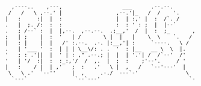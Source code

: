 <pre>
                                                                                                       
                                                                                                       
  ,----..    ,---,                   ___      .--.--.                                                  
 /   /   \ ,--.' |                 ,--.'|_   /  /    '.                                                
|   :     :|  |  :                 |  | :,' |  :  /`. /             __  ,-.                    __  ,-. 
.   |  ;. /:  :  :                 :  : ' : ;  |  |--`            ,' ,'/ /|    .---.         ,' ,'/ /| 
.   ; /--` :  |  |,--.  ,--.--.  .;__,'  /  |  :  ;_       ,---.  '  | |' |  /.  ./|  ,---.  '  | |' | 
;   | ;    |  :  '   | /       \ |  |   |    \  \    `.   /     \ |  |   ,'.-' . ' | /     \ |  |   ,' 
|   : |    |  |   /' :.--.  .-. |:__,'| :     `----.   \ /    /  |'  :  / /___/ \: |/    /  |'  :  /   
.   | '___ '  :  | | | \__\/: . .  '  : |__   __ \  \  |.    ' / ||  | '  .   \  ' .    ' / ||  | '    
'   ; : .'||  |  ' | : ," .--.; |  |  | '.'| /  /`--'  /'   ;   /|;  : |   \   \   '   ;   /|;  : |    
'   | '/  :|  :  :_:,'/  /  ,.  |  ;  :    ;'--'.     / '   |  / ||  , ;    \   \  '   |  / ||  , ;    
|   :    / |  | ,'   ;  :   .'   \ |  ,   /   `--'---'  |   :    | ---'      \   \ |   :    | ---'     
 \   \ .'  `--''     |  ,     .-./  ---`-'               \   \  /             '---" \   \  /           
  `---`               `--`---'                            `----'                     `----'            
                                                                                                       
</pre>
